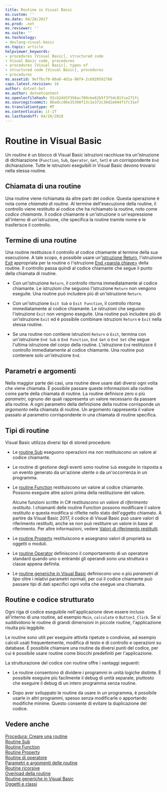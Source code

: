 ```yaml
---
title: Routine in Visual Basic
ms.custom: ''
ms.date: 04/28/2017
ms.prod: .net
ms.reviewer: ''
ms.suite: ''
ms.technology:
- devlang-visual-basic
ms.topic: article
helpviewer_keywords:
- procedures [Visual Basic], structured code
- Visual Basic code, procedures
- procedures [Visual Basic], types of
- structured code [Visual Basic], procedures
- procedures
ms.assetid: 9effbcf0-80a0-4d1a-98f4-2c6920592766
caps.latest.revision: 16
author: dotnet-bot
ms.author: dotnetcontent
ms.openlocfilehash: 92cb2dd3f356acf89cbe62b5f3f5dc81fce271fc
ms.sourcegitcommit: 86adcc06e35390f13c1e372c36d2e044f1fc31ef
ms.translationtype: MT
ms.contentlocale: it-IT
ms.lasthandoff: 04/26/2018
---
```

# <a name="procedures-in-visual-basic"></a>Routine in Visual Basic
Un *routine* è un blocco di Visual Basic istruzioni racchiuse tra un'istruzione di dichiarazione (`Function`, `Sub`, `Operator`, `Get`, `Set`) e un corrispondente `End` dichiarazione. Tutte le istruzioni eseguibili in Visual Basic devono trovarsi nella stessa routine.  
  
## <a name="calling-a-procedure"></a>Chiamata di una routine  
 Una routine viene richiamata da altre parti del codice. Questa operazione è nota come *chiamata di routine*. Al termine dell'esecuzione della routine, il controllo viene restituito al codice che ha richiamato la routine, noto come *codice chiamante*. Il codice chiamante è un'istruzione o un'espressione all'interno di un'istruzione, che specifica la routine tramite nome e le trasferisce il controllo.  
  
## <a name="returning-from-a-procedure"></a>Termine di una routine  
 Una routine restituisce il controllo al codice chiamante al termine della sua esecuzione. A tale scopo, è possibile usare un'[istruzione Return](../../../../visual-basic/language-reference/statements/return-statement.md), l'istruzione [Exit](../../../../visual-basic/language-reference/statements/exit-statement.md) appropriata per la routine o l'istruzione [End \<parola chiave>](../../../../visual-basic/language-reference/statements/end-keyword-statement.md) della routine. Il controllo passa quindi al codice chiamante che segue il punto della chiamata di routine.  
  
-   Con un'istruzione `Return`, il controllo ritorna immediatamente al codice chiamante. Le istruzioni che seguono l'istruzione `Return` non vengono eseguite. Una routine può includere più di un'istruzione `Return`.  
  
-   Con un'istruzione `Exit Sub` o `Exit Function`, il controllo ritorna immediatamente al codice chiamante. Le istruzioni che seguono l'istruzione `Exit` non vengono eseguite. Una routine può includere più di un'istruzione `Exit` ed è possibile combinare istruzioni `Return` e `Exit` nella stessa routine.  
  
-   Se una routine non contiene istruzioni `Return` o `Exit`, termina con un'istruzione `End Sub` o `End Function`, `End Get` o `End Set` che segue l'ultima istruzione del corpo della routine. L'istruzione `End` restituisce il controllo immediatamente al codice chiamante. Una routine può contenere solo un'istruzione `End`.  
  
## <a name="parameters-and-arguments"></a>Parametri e argomenti  
 Nella maggior parte dei casi, una routine deve usare dati diversi ogni volta che viene chiamata. È possibile passare queste informazioni alla routine come parte della chiamata di routine. La routine definisce zero o più *parametri*, ognuno dei quali rappresenta un valore necessario da passare alla routine. A ogni parametro della definizione della routine corrisponde un *argomento* nella chiamata di routine. Un argomento rappresenta il valore passato al parametro corrispondente in una chiamata di routine specifica.  
  
## <a name="types-of-procedures"></a>Tipi di routine  
 Visual Basic utilizza diversi tipi di stored procedure:  
  
-   Le [routine Sub](./sub-procedures.md) eseguono operazioni ma non restituiscono un valore al codice chiamante.  
  
-   Le routine di gestione degli eventi sono routine `Sub` eseguite in risposta a un evento generato da un'azione utente o da un'occorrenza in un programma.  
  
-   Le [routine Function](./function-procedures.md) restituiscono un valore al codice chiamante. Possono eseguire altre azioni prima della restituzione del valore.

    Alcune funzioni scritte in C# restituiscono un *valore di riferimento restituito*. I chiamanti delle routine Function possono modificare il valore restituito e questa modifica si riflette nello stato dell'oggetto chiamato. A partire da Visual Basic 2017, il codice di Visual Basic può usare valori di riferimento restituiti, anche se non può restituire un valore in base al riferimento. Per altre informazioni, vedere [Valori di riferimento restituiti](ref-return-values.md).
  
-   Le [routine Property](./property-procedures.md) restituiscono e assegnano valori di proprietà su oggetti o moduli.  
  
-   Le [routine Operator](./operator-procedures.md) definiscono il comportamento di un operatore standard quando uno o entrambi gli operandi sono una struttura o classe appena definita.  
  
-   Le [routine generiche in Visual Basic](../../../../visual-basic/programming-guide/language-features/data-types/generic-procedures.md) definiscono uno o più *parametri di tipo* oltre i relativi parametri normali, per cui il codice chiamante può passare tipi di dati specifici ogni volta che esegue una chiamata.  
  
## <a name="procedures-and-structured-code"></a>Routine e codice strutturato  
 Ogni riga di codice eseguibile nell'applicazione deve essere incluso all'interno di una routine, ad esempio `Main`, `calculate` o `Button1_Click`. Se si suddividono le routine di grandi dimensioni in piccole routine, l'applicazione risulta più leggibile.  
  
 Le routine sono utili per eseguire attività ripetute o condivise, ad esempio calcoli usati frequentemente, modifica di testo e di controllo e operazioni su database. È possibile chiamare una routine da diversi punti del codice, per cui è possibile usare routine come blocchi predefiniti per l'applicazione.  
  
 La strutturazione del codice con routine offre i vantaggi seguenti:  
  
-   Le routine consentono di dividere i programmi in unità logiche distinte. È possibile eseguire più facilmente il debug di unità separate, piuttosto che eseguire il debug di un intero programma senza routine.  
  
-   Dopo aver sviluppato le routine da usare in un programma, è possibile usarle in altri programmi, spesso senza modificarle o apportando modifiche minime. Questo consente di evitare la duplicazione del codice.  
  
## <a name="see-also"></a>Vedere anche  
 [Procedura: Creare una routine](./how-to-create-a-procedure.md)  
 [Routine Sub](./sub-procedures.md)  
 [Routine Function](./function-procedures.md)  
 [Routine Property](./property-procedures.md)  
 [Routine di operatore](./operator-procedures.md)  
 [Parametri e argomenti delle routine](./procedure-parameters-and-arguments.md)  
 [Routine ricorsive](./recursive-procedures.md)  
 [Overload della routine](./procedure-overloading.md)  
 [Routine generiche in Visual Basic](../../../../visual-basic/programming-guide/language-features/data-types/generic-procedures.md)  
 [Oggetti e classi](../../../../visual-basic/programming-guide/language-features/objects-and-classes/index.md)
